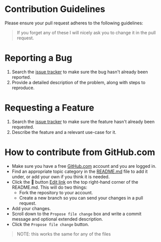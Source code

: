 # Contribution Guidelines

Please ensure your pull request adheres to the following guidelines:

> If you forget any of these I will nicely ask you to change it in the pull request.

Reporting a Bug
===============
1. Search the [issue tracker](https://github.com/tsherif/picogl.js/issues) to make sure the bug hasn't already been reported.
2. Provide a detailed description of the problem, along with steps to reproduce.

Requesting a Feature
====================
1. Search the [issue tracker](https://github.com/sjfrike/UniTooth/issues) to make sure the feature hasn't already been requested.
2. Describe the feature and a relevant use-case for it.

How to contribute from GitHub.com
====================
- Make sure you have a free [GitHub.com](https://github.com/join) account and you are logged in.
- Find an appropriate topic category in the [README.md](https://github.com/sjfricke/UniTooth/blob/master/README.md) file to add it under, or add your own if you think it is needed.
- Click the :pencil: button [Edit link](https://github.com/sjfricke/UniTooth/edit/master/README.md) on the top right-hand corner of the README.md. This will do two things:
  - Fork the repository to your account.
  - Create a new branch so you can send your changes in a pull request.
- Add your changes.
- Scroll down to the `Propose file change` box and write a commit message and optional extended description.
- Click the `Propose file change` button.

> NOTE: this works the same for any of the files
